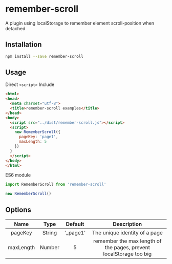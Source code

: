 # remember-scroll
A plugin using localStorage to remember element scroll-position when detached

## Installation
```bash
npm install --save remember-scroll
```
## Usage
Direct `<script>` Include
```html
<html>
<head>
  <meta charset="utf-8">
  <title>remember-scroll examples</title>
</head>
<body>
  <script src="../dist/remember-scroll.js"></script>
  <script>
    new RememberScroll({
      pageKey: 'page1',
      maxLength: 5
    })
  }
  </script>
</body>
</html>
```
ES6 module
```javascript
import RememberScroll from 'remember-scroll'

new RememberScroll()
```

## Options
| Name | Type | Default | Description |
| :--: | :--: | :--: | :--: |
| pageKey | String | '_page1' | The unique identity of a page |
| maxLength | Number | 5 | remember the max length of the pages, prevent localStorage too big |
